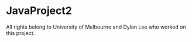 # JavaProject2
All rights belong to University of Melbourne and Dylan Lee who worked on this project.
